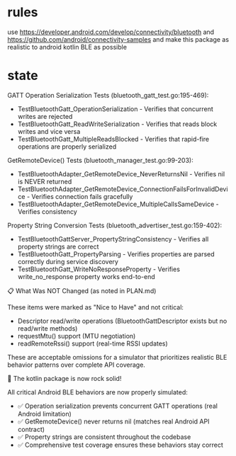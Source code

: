 # rules

use https://developer.android.com/develop/connectivity/bluetooth and 
https://github.com/android/connectivity-samples
and make this package as realistic to android kotlin BLE as possible

# state

GATT Operation Serialization Tests (bluetooth_gatt_test.go:195-469):
  - TestBluetoothGatt_OperationSerialization - Verifies that concurrent writes are rejected
  - TestBluetoothGatt_ReadWriteSerialization - Verifies that reads block writes and vice versa
  - TestBluetoothGatt_MultipleReadsBlocked - Verifies that rapid-fire operations are properly
  serialized

  GetRemoteDevice() Tests (bluetooth_manager_test.go:99-203):
  - TestBluetoothAdapter_GetRemoteDevice_NeverReturnsNil - Verifies nil is NEVER returned
  - TestBluetoothAdapter_GetRemoteDevice_ConnectionFailsForInvalidDevice - Verifies connection fails
   gracefully
  - TestBluetoothAdapter_GetRemoteDevice_MultipleCallsSameDevice - Verifies consistency

  Property String Conversion Tests (bluetooth_advertiser_test.go:159-402):
  - TestBluetoothGattServer_PropertyStringConsistency - Verifies all property strings are correct
  - TestBluetoothGatt_PropertyParsing - Verifies properties are parsed correctly during service
  discovery
  - TestBluetoothGatt_WriteNoResponseProperty - Verifies write_no_response property works end-to-end

  📋 What Was NOT Changed (as noted in PLAN.md)

  These items were marked as "Nice to Have" and not critical:
  - Descriptor read/write operations (BluetoothGattDescriptor exists but no read/write methods)
  - requestMtu() support (MTU negotiation)
  - readRemoteRssi() support (real-time RSSI updates)

  These are acceptable omissions for a simulator that prioritizes realistic BLE behavior patterns
  over complete API coverage.

  🎯 The kotlin package is now rock solid!

  All critical Android BLE behaviors are now properly simulated:
  - ✅ Operation serialization prevents concurrent GATT operations (real Android limitation)
  - ✅ GetRemoteDevice() never returns nil (matches real Android API contract)
  - ✅ Property strings are consistent throughout the codebase
  - ✅ Comprehensive test coverage ensures these behaviors stay correct
